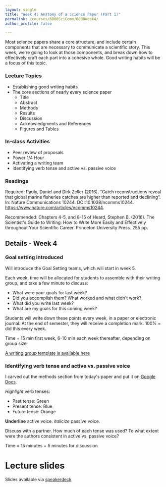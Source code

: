 ```yaml
---
layout: single
title: "Week 4: Anatomy of a Science Paper (Part 1)"
permalink: /courses/6000SciComm/6000Week4/
author_profile: false

---
```


Most science papers share a core structure, and include certain components that are necessary to communicate a scientific story. This week, we're going to look at those components, and break down how to effectively craft each part into a cohesive whole. Good writing habits will be a focus of this topic.

### Lecture Topics

* Establishing good writing habits
* The core sections of nearly every science paper
    + Title
    + Abstract
    + Methods
    + Results
    + Discussion
    + Acknowledgments and References
    + Figures and Tables

### In-class Activities

*  Peer review of proposals
*  Power 1/4 Hour
*  Activating a writing team
*  Identifying verb tense and active vs. passive voice

### Readings

Required: Pauly, Daniel and Dirk Zeller (2016). “Catch reconstructions reveal that global marine fisheries catches are higher than reported and declining”. In: Nature Communications 10244. DOI:10.1038/ncomms10244. https://www.nature.com/articles/ncomms10244.

Recommended: Chapters 4-5, and 8-15 of Heard, Stephen B. (2016). The Scientist's Guide to Writing: How to Write More Easily and Effectively throughout Your Scientific Career. Princeton University Press. 255 pp. 

## Details - Week 4

### Goal setting introduced

Will introduce the Goal Setting teams, which will start in week 5. 

Each week, time will be allocated for students to assemble with their writing group, and take a few minute to discuss:
  * What were your goals for last week?
  * Did you accomplish them? What worked and what didn't work?
  * What did you write last week?
  * What are my goals for this coming week?

Students will write down these points every week, in a paper or electronic journal. At the end of semester, they will receive a completion mark. 100% = did this every week.

Time = 15 min first week, 6-10 min each week thereafter, depending on group size

[A writing group template is available here](/assets/images/FISH_6000_Writing_team_template.docx)

### Identifying verb tense and active vs. passive voice

I carved out the methods section from today's paper and put it on [Google Docs](https://docs.google.com/document/d/1_v6hEUbz8T8bmNOWifOLt4SUWeGJph5nDb1HIBHn1nM/edit?usp=sharing).

*Highlight* verb tenses:

  * Past tense: Green
  * Present tense: Blue
  * Future tense: Orange

__Underline__ active voice. 
*italicize* passive voice.

Discuss with a partner. How much of each tense was used? To what extent were the authors consistent in active vs. passive voice?

Time = 15 minutes + 5 minutes for discussion

# Lecture slides

<script async class="speakerdeck-embed" data-id="40c59cdaf2d4444fab944887e6a29486" data-ratio="1.77777777777778" src="//speakerdeck.com/assets/embed.js"></script>

Slides available via [speakerdeck](https://speakerdeck.com/mi_fish_sci/fish-6000-week-4-anatomy-of-a-science-paper-part-1)